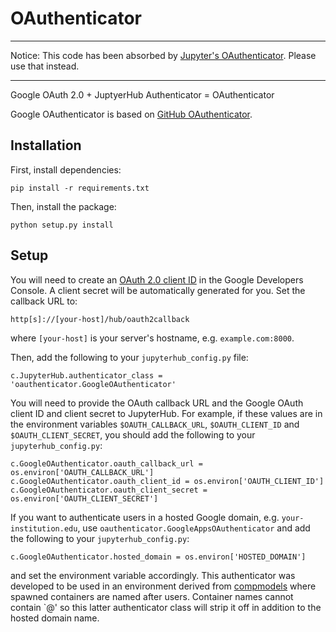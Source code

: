 # OAuthenticator

---
Notice: This code has been absorbed by [Jupyter's OAuthenticator](https://github.com/jupyter/oauthenticator). Please use that instead.

---

Google OAuth 2.0 + JuptyerHub Authenticator = OAuthenticator

Google OAuthenticator is based on [GitHub OAuthenticator](https://github.com/jupyter/oauthenticator).

## Installation

First, install dependencies:

    pip install -r requirements.txt

Then, install the package:

    python setup.py install

## Setup

You will need to create an
[OAuth 2.0 client ID](https://developers.google.com/console/help/new/?hl=en_US#generatingoauth2)
in the Google Developers Console. A client secret will be automatically generated for you. Set the callback URL to:

    http[s]://[your-host]/hub/oauth2callback

where `[your-host]` is your server's hostname, e.g. `example.com:8000`.

Then, add the following to your `jupyterhub_config.py` file:

    c.JupyterHub.authenticator_class = 'oauthenticator.GoogleOAuthenticator'

You will need to provide the OAuth callback URL and the Google OAuth client ID
and client secret to JupyterHub. For example, if these values are in the
environment variables `$OAUTH_CALLBACK_URL`, `$OAUTH_CLIENT_ID` and
`$OAUTH_CLIENT_SECRET`, you should add the following to your
`jupyterhub_config.py`:

    c.GoogleOAuthenticator.oauth_callback_url = os.environ['OAUTH_CALLBACK_URL']
    c.GoogleOAuthenticator.oauth_client_id = os.environ['OAUTH_CLIENT_ID']
    c.GoogleOAuthenticator.oauth_client_secret = os.environ['OAUTH_CLIENT_SECRET']

If you want to authenticate users in a hosted Google domain, e.g. `your-institution.edu`, use
`oauthenticator.GoogleAppsOAuthenticator` and add the following to your `jupyterhub_config.py`:

    c.GoogleOAuthenticator.hosted_domain = os.environ['HOSTED_DOMAIN']
    
and set the environment variable accordingly. This authenticator was developed to be used in an environment derived from
[compmodels](https://github.com/compmodels/jupyterhub-deploy) where spawned containers are named after users. Container names cannot contain `@' so this latter authenticator class will strip it off in addition to the hosted domain name.
